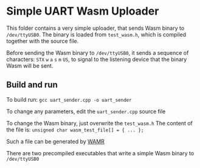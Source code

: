 # Simple UART Wasm Uploader
This folder contains a very simple uploader, that sends Wasm binary to `/dev/ttyUSB0`. The binary is loaded from `test_wasm.h`, which is compiled together with the source file.

Before sending the Wasm binary to `/dev/ttyUSB0`, it sends a sequence of characters: `STX` `w` `a` `s` `m` `US`, to signal to the listening device that the binary Wasm will be sent.

## Build and run

To build run: `gcc uart_sender.cpp -o uart_sender`

To change any parameters, edit the `uart_sender.cpp` source file

To change the Wasm binary, just overwrite the `test_wasm.h`
The content of the file is:
`unsigned char wasm_test_file[] = { ... };`

Such a file can be generated by [WAMR](https://github.com/bytecodealliance/wasm-micro-runtime/tree/main/product-mini/app-samples/hello-world) 


There are two precompiled executables that write a simple Wasm binary to `/dev/ttyUSB0`
